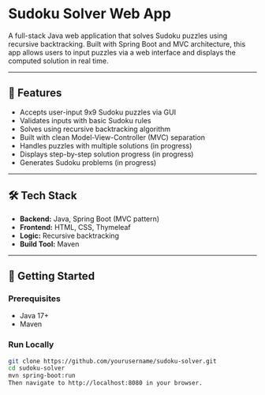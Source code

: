 # Sudoku Solver Web App

A full-stack Java web application that solves Sudoku puzzles using recursive backtracking. Built with Spring Boot and MVC architecture, this app allows users to input puzzles via a web interface and displays the computed solution in real time.

---

## 🧠 Features

- Accepts user-input 9x9 Sudoku puzzles via GUI
- Validates inputs with basic Sudoku rules
- Solves using recursive backtracking algorithm
- Built with clean Model-View-Controller (MVC) separation
- Handles puzzles with multiple solutions (in progress)
- Displays step-by-step solution progress (in progress)
- Generates Sudoku problems (in progress)

---

## 🛠 Tech Stack

- **Backend:** Java, Spring Boot (MVC pattern)
- **Frontend:** HTML, CSS, Thymeleaf
- **Logic:** Recursive backtracking
- **Build Tool:** Maven

---

## 🚀 Getting Started

### Prerequisites
- Java 17+
- Maven

### Run Locally
```bash
git clone https://github.com/yourusername/sudoku-solver.git
cd sudoku-solver
mvn spring-boot:run
Then navigate to http://localhost:8080 in your browser.
